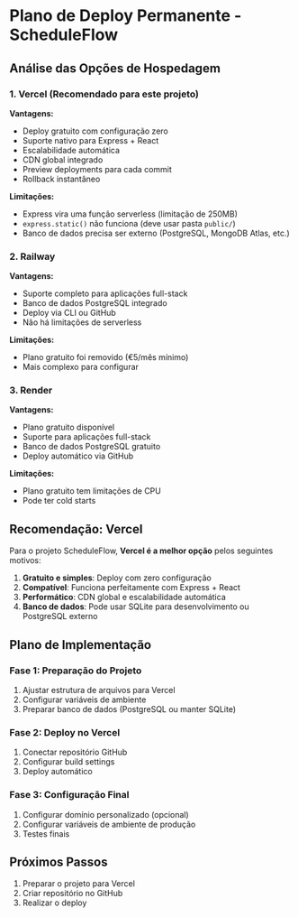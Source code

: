 # Plano de Deploy Permanente - ScheduleFlow

## Análise das Opções de Hospedagem

### 1. Vercel (Recomendado para este projeto)
**Vantagens:**
- Deploy gratuito com configuração zero
- Suporte nativo para Express + React
- Escalabilidade automática
- CDN global integrado
- Preview deployments para cada commit
- Rollback instantâneo

**Limitações:**
- Express vira uma função serverless (limitação de 250MB)
- `express.static()` não funciona (deve usar pasta `public/`)
- Banco de dados precisa ser externo (PostgreSQL, MongoDB Atlas, etc.)

### 2. Railway
**Vantagens:**
- Suporte completo para aplicações full-stack
- Banco de dados PostgreSQL integrado
- Deploy via CLI ou GitHub
- Não há limitações de serverless

**Limitações:**
- Plano gratuito foi removido (€5/mês mínimo)
- Mais complexo para configurar

### 3. Render
**Vantagens:**
- Plano gratuito disponível
- Suporte para aplicações full-stack
- Banco de dados PostgreSQL gratuito
- Deploy automático via GitHub

**Limitações:**
- Plano gratuito tem limitações de CPU
- Pode ter cold starts

## Recomendação: Vercel

Para o projeto ScheduleFlow, **Vercel é a melhor opção** pelos seguintes motivos:

1. **Gratuito e simples**: Deploy com zero configuração
2. **Compatível**: Funciona perfeitamente com Express + React
3. **Performático**: CDN global e escalabilidade automática
4. **Banco de dados**: Pode usar SQLite para desenvolvimento ou PostgreSQL externo

## Plano de Implementação

### Fase 1: Preparação do Projeto
1. Ajustar estrutura de arquivos para Vercel
2. Configurar variáveis de ambiente
3. Preparar banco de dados (PostgreSQL ou manter SQLite)

### Fase 2: Deploy no Vercel
1. Conectar repositório GitHub
2. Configurar build settings
3. Deploy automático

### Fase 3: Configuração Final
1. Configurar domínio personalizado (opcional)
2. Configurar variáveis de ambiente de produção
3. Testes finais

## Próximos Passos
1. Preparar o projeto para Vercel
2. Criar repositório no GitHub
3. Realizar o deploy

